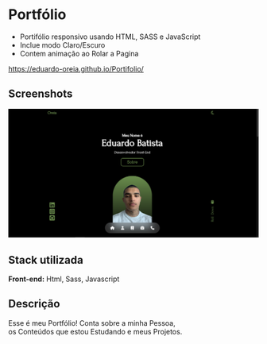 
# Portfólio


- Portifólio responsivo usando HTML, SASS e JavaScript
- Inclue modo Claro/Escuro
- Contem animação ao Rolar a Pagina


https://eduardo-oreia.github.io/Portifolio/


## Screenshots

![App Screenshot](https://raw.githubusercontent.com/Eduardo-Oreia/Portifolio/main/assets/images/portifolio.png)


## Stack utilizada

**Front-end:** Html, Sass, Javascript




## Descrição
Esse é meu Portfólio! Conta sobre a minha Pessoa,
os Conteúdos que estou Estudando e meus Projetos.
